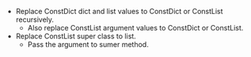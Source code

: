 - Replace ConstDict dict and list values to ConstDict or ConstList recursively.
  - Also replace ConstList argument values to ConstDict or ConstList.
- Replace ConstList super class to list.
  - Pass the argument to sumer method.